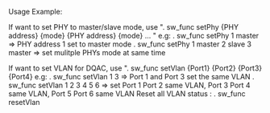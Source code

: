Usage Example:

If want to set PHY to master/slave mode, use ". sw_func setPhy {PHY address} {mode} {PHY address} {mode} ... "
e.g: . sw_func setPhy 1 master => PHY address 1 set to master mode
     . sw_func setPhy 1 master 2 slave 3 master => set mulitple PHYs mode at same time

If want to set VLAN for DQAC, use ". sw_func setVlan {Port1} {Port2} {Port3} {Port4}
e.g: . sw_func setVlan 1 3 => Port 1 and Port 3 set the same VLAN 
     . sw_func setVlan 1 2 3 4 5 6 => set Port 1 Port 2 same VLAN, Port 3 Port 4 same VLAN, 
                                      Port 5 Port 6 same VLAN
Reset all VLAN status : . sw_func resetVlan
